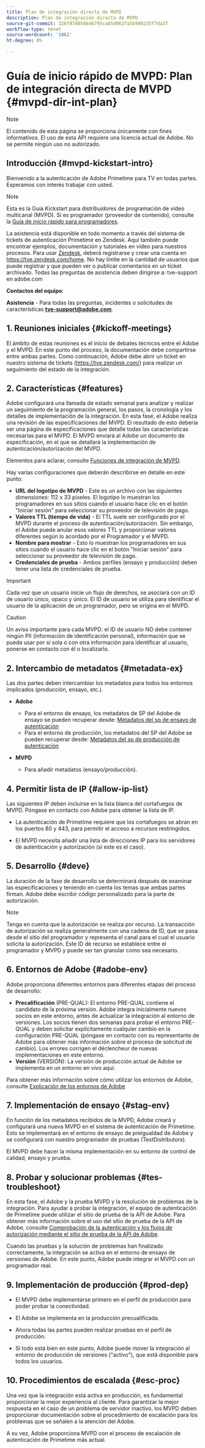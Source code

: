```yaml
---
title: Plan de integración directa de MVPD
description: Plan de integración directa de MVPD
source-git-commit: 326f97d058646795cab5d062fa5b980235f7da37
workflow-type: tm+mt
source-wordcount: '1062'
ht-degree: 0%

---
```



# Guía de inicio rápido de MVPD: Plan de integración directa de MVPD {#mvpd-dir-int-plan}

>[!NOTE]
>
>El contenido de esta página se proporciona únicamente con fines informativos. El uso de esta API requiere una licencia actual de Adobe. No se permite ningún uso no autorizado.

## Introducción {#mvpd-kickstart-intro}

Bienvenido a la autenticación de Adobe Primetime para TV en todas partes.  Esperamos con interés trabajar con usted.

>[!NOTE]
>
>Esta es la Guía Kickstart para distribuidores de programación de vídeo multicanal (MVPD). Si es programador (proveedor de contenido), consulte la [Guía de inicio rápido para programadores](/help/authentication/programmer-kickstart-guide.md).

La asistencia está disponible en todo momento a través del sistema de tickets de autenticación Primetime en Zendesk. Aquí también puede encontrar ejemplos, documentación y tutoriales en vídeo para nuestros procesos. Para usar [Zendesk](https://adobeprimetime.zendesk.com/), deberá registrarse y crear una cuenta en https://tve.zendesk.com/home. No hay límite en la cantidad de usuarios que puede registrar y que pueden ver o publicar comentarios en un ticket archivado. Todas las preguntas de asistencia deben dirigirse a: tve-support en adobe.com

**Contactos del equipo**:

**Asistencia** - Para todas las preguntas, incidentes o solicitudes de características **tve-support@adobe.com**.

## 1. Reuniones iniciales {#kickoff-meetings}

El ámbito de estas reuniones es el inicio de debates técnicos entre el Adobe y el MVPD. En este punto del proceso, la documentación debe compartirse entre ambas partes. Como continuación, Adobe debe abrir un ticket en nuestro sistema de tickets (https://tve.zendesk.com/) para realizar un seguimiento del estado de la integración.

## 2. Características {#features}

Adobe configurará una llamada de estado semanal para analizar y realizar un seguimiento de la programación general, los pasos, la cronología y los detalles de implementación de la integración. En esta fase, el Adobe realiza una revisión de las especificaciones del MVPD. El resultado de esto debería ser una página de especificaciones que detalle todas las características necesarias para el MVPD. El MVPD enviará al Adobe un documento de especificación, en el que se detallará la implementación de autenticación/autorización del MVPD.

Elementos para aclarar, consulte [Funciones de integración de MVPD](/help/authentication/mvpd-integr-features.md).

Hay varias configuraciones que deberán describirse en detalle en este punto:

* **URL del logotipo de MVPD** - Este es un archivo con las siguientes dimensiones: 112 x 33 píxeles. El logotipo lo muestran los programadores en sus sitios cuando el usuario hace clic en el botón &quot;Iniciar sesión&quot; para seleccionar su proveedor de televisión de pago.
* **Valores TTL (tiempo de vida)** - El TTL suele ser configurado por el MVPD durante el proceso de autenticación/autorización. Sin embargo, el Adobe puede anular esos valores TTL y proporcionar valores diferentes según lo acordado por el Programador y el MVPD.
* **Nombre para mostrar** - Esto lo muestran los programadores en sus sitios cuando el usuario hace clic en el botón &quot;Iniciar sesión&quot; para seleccionar su proveedor de televisión de pago.
* **Credenciales de prueba** - Ambos perfiles (ensayo y producción) deben tener una lista de credenciales de prueba.

>[!IMPORTANT]
>
>Cada vez que un usuario inicie un flujo de derechos, se asociará con un ID de usuario único, opaco y único.  El ID de usuario se utiliza para identificar el usuario de la aplicación de un programador, pero se origina en el MVPD.

>[!CAUTION]
>
>Un aviso importante para cada MVPD: el ID de usuario NO debe contener ningún PII (información de identificación personal), información que se pueda usar por sí sola o con otra información para identificar al usuario, ponerse en contacto con él o localizarlo.

## 2. Intercambio de metadatos {#metadata-ex}

Las dos partes deben intercambiar los metadatos para todos los entornos implicados (producción, ensayo, etc.).

* **Adobe**
   * Para el entorno de ensayo, los metadatos de SP del Adobe de ensayo se pueden recuperar desde: [Metadatos del sp de ensayo de autenticación](https://sp.auth-staging.adobe.com/sp/metadata)
   * Para el entorno de producción, los metadatos del SP del Adobe se pueden recuperar desde: [Metadatos del sp de producción de autenticación](https://sp.auth.adobe.com/sp/metadata)

* **MVPD**
   * Para añadir metadatos (ensayo/producción).

## 4. Permitir lista de IP {#allow-ip-list}

Las siguientes IP deben incluirse en la lista blanca del cortafuegos de MVPD. Póngase en contacto con Adobe para obtener la lista de IP.

* La autenticación de Primetime requiere que los cortafuegos se abran en los puertos 80 y 443, para permitir el acceso a recursos restringidos.

* El MVPD necesita añadir una lista de direcciones IP para los servidores de autenticación y autorización (si este es el caso).

## 5. Desarrollo {#deve}

La duración de la fase de desarrollo se determinará después de examinar las especificaciones y teniendo en cuenta los temas que ambas partes firman. Adobe debe escribir código personalizado para la parte de autorización.

>[!NOTE]
>
>Tenga en cuenta que la autorización se realiza por recurso. La transacción de autorización se realiza generalmente con una cadena de ID, que se pasa desde el sitio del programador y representa el canal para el cual el usuario solicita la autorización. Este ID de recurso se establece entre el programador y MVPD y puede ser tan granular como sea necesario.

## 6. Entornos de Adobe {#adobe-env}

Adobe proporciona diferentes entornos para diferentes etapas del proceso de desarrollo:

* **Precalificación** (PRE-QUAL): El entorno PRE-QUAL contiene el candidato de la próxima versión. Adobe integra inicialmente nuevos socios en este entorno, antes de actualizar la integración al entorno de versiones. Los socios tienen dos semanas para probar el entorno PRE-QUAL y deben solicitar explícitamente cualquier cambio en la configuración PRE-QUAL (póngase en contacto con su representante de Adobe para obtener más información sobre el proceso de solicitud de cambio). Los errores corrigen el déclencheur de nuevas implementaciones en este entorno.
* **Versión** (VERSIÓN): La versión de producción actual de Adobe se implementa en un entorno en vivo aquí.

Para obtener más información sobre cómo utilizar los entornos de Adobe, consulte [Explicación de los entornos de Adobe](/help/authentication/understanding-the-adobe-environments.md)

## 7. Implementación de ensayo {#stag-env}

En función de los metadatos recibidos de la MVPD, Adobe creará y configurará una nueva MVPD en el sistema de autenticación de Primetime. Esto se implementará en el entorno de ensayo de preigualdad de Adobe y se configurará con nuestro programador de pruebas (TestDistributors).

El MVPD debe hacer la misma implementación en su entorno de control de calidad, ensayo y prueba.

## 8. Probar y solucionar problemas {#tes-troubleshoot}

En esta fase, el Adobe y la prueba MVPD y la resolución de problemas de la integración. Para ayudar a probar la integración, el equipo de autenticación de Primetime puede utilizar el sitio de prueba de la API de Adobe. Para obtener más información sobre el uso del sitio de prueba de la API de Adobe, consulte [Comprobación de la autenticación y los flujos de autorización mediante el sitio de prueba de la API de Adobe](/help/authentication/test-authn-authz-flows-using-adobes-api-test-site.md).

Cuando las pruebas y la solución de problemas han finalizado correctamente, la integración se activa en el entorno de ensayo de versiones de Adobe. En este punto, Adobe puede integrar el MVPD con un programador real.

## 9. Implementación de producción {#prod-dep}

* El MVPD debe implementarse primero en el perfil de producción para poder probar la conectividad.

* El Adobe se implementa en la producción precualificada.

* Ahora todas las partes pueden realizar pruebas en el perfil de producción.

* Si todo está bien en este punto, Adobe puede mover la integración al entorno de producción de versiones (&quot;activo&quot;), que está disponible para todos los usuarios.

## 10. Procedimientos de escalada {#esc-proc}

Una vez que la integración está activa en producción, es fundamental proporcionar la mejor experiencia al cliente. Para garantizar la mejor respuesta en el caso de un problema de servidor inactivo, los MVPD deben proporcionar documentación sobre el procedimiento de escalación para los problemas que se señalen a la atención del Adobe.

A su vez, Adobe proporciona MVPD con el proceso de escalación de autenticación de Primetime más actual.


<!--- [!RELATEDINFORMATION]
>
>* [Programmer Kickstart Guide](/help/authentication/programmer-kickstart-guide.md)
>* [MVPD Integration Guide](/help/authentication/mvpd-integr-features.md)
-->
